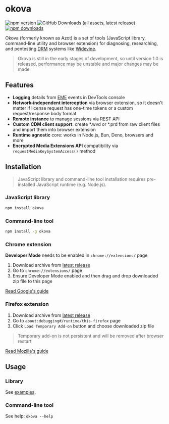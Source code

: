 # okova

[![npm version](https://img.shields.io/npm/v/okova?style=flat&color=black)](https://www.npmjs.com/package/okova)
![GitHub Downloads (all assets, latest release)](https://img.shields.io/github/downloads/azot-labs/okova/latest/total?style=flat&color=black)
[![npm downloads](https://img.shields.io/npm/dt/okova?style=flat&color=black)](https://www.npmjs.com/package/okova)

Okova (formerly known as Azot) is a set of tools (JavaScript library, command-line utility and browser extension) for diagnosing, researching, and pentesting [DRM](https://www.urbandictionary.com/define.php?term=DRM) systems like [Widevine](https://www.widevine.com/about).

> Okova is still in the early stages of development, so until version 1.0 is released, performance may be unstable and major changes may be made

## Features

- **Logging** details from [EME](https://w3c.github.io/encrypted-media/index.html) events in DevTools console
- **Network-independent interception** via browser extension, so it doesn't matter if license request has one-time tokens or a custom request/response body format
- **Remote instance** to manage sessions via REST API
- **Custom CDM client support**: create \*.wvd or \*.prd from raw client files and import them into browser extension
- **Runtime agnostic** core: works in Node.js, Bun, Deno, browsers and more
- **Encrypted Media Extensions API** compatibility via `requestMediaKeySystemAccess()` method

## Installation

> JavaScript library and command-line tool installation requires pre-installed JavaScript runtime (e.g. Node.js).

### JavaScript library

```bash
npm install okova
```

### Command-line tool

```bash
npm install -g okova
```

### Chrome extension

**Developer Mode** needs to be enabled in `chrome://extensions/` page

1. Download archive from [latest release](https://github.com/azot-labs/okova/releases/latest)
2. Go to `chrome://extensions/` page
3. Ensure Developer Mode enabled and then drag and drop downloaded zip file to this page

[Read Google's guide](https://developer.chrome.com/docs/extensions/get-started/tutorial/hello-world#load-unpacked)

### Firefox extension

1. Download archive from [latest release](https://github.com/azot-labs/okova/releases/latest)
2. Go to `about:debugging#/runtime/this-firefox` page
3. Click `Load Temporary Add-on` button and choose downloaded zip file

> Temporary add-on is not persistent and will be removed after browser restart

[Read Mozilla's guide](https://developer.mozilla.org/en-US/docs/Mozilla/Add-ons/WebExtensions/Your_first_WebExtension#installing)

## Usage

### Library

See [examples](https://github.com/azot-labs/okova/blob/main/examples).

### Command-line tool

See help: `okova --help`
